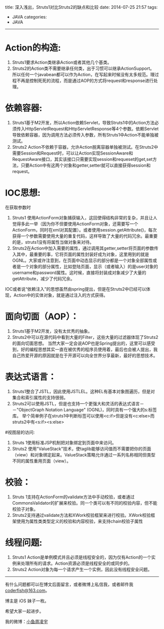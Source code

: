 title: 深入浅出，Struts1对比Struts2的缺点和比较
date: 2014-07-25 21:57
tags:
  - JAVA
categories:
  - JAVA
---


# Action的构造:

1. Struts1要求Action类继承Action或者其他几个基类。
2. Struts2的Action类不需要继承任何类，出于习惯可以继承ActionSupport。
所以任何一个javabean都可以作为Action，在写起来时候没有太多规范。理过程不再是控制死死的流程，而是通过AOP的方式将request和response进行处理。

# 依赖容器:

1. Struts1基于M2开发，所以Action依赖Servlet，导致Struts1中的Action方法必须传入HttpServletRequest和HttpServletResponse等4个参数。依赖Servlet导致依赖容器，因为调用方法必须传入参数，所有Struts1中Action不能单独被测试。
2. Struts2 Action不依赖于容器，允许Action脱离容器单独被测试。在Struts2中需要Session和Request时，可以让Action实现SessionAware和RequestAware接口，其实该接口只需要实现session和requeset的get,set方法，只要Action中有这两个对象和getter,setter就可以直接获得session和request。

# IOC思想:

在获取参数时

1. Struts1 使用ActionForm对象捕获输入，这回使得结构非常的复杂，并且让人觉得多此一举（因为你不但要使用ActionForm对象，还需要写一个ActionForm，同时在xml对其配置）。或者使用session.getAttribute()，每次获得一个参数需要使用大量的重复代码，这样导致了大量的代码冗余。最重要的是，struts1没有将属性当做对象来对待。
2. Struts2在Action中加入需要的属性，通过调用其getter,setter将页面的参数传入其中，最重要的事，它将页面的属性封装好成为对象，这里用到的就是OGNL。大家或许注意到，在页面中动态显示的部分都是一个对象全部属性或者是一个对象的部分属性，比如登陆页面，显示（或者输入）的是user对象的username和password属性。这时候，直接将封装成对象减少了大量的getAttribute，减少了代码冗余。

IOC或者说“依赖注入”的思想虽然由spring提出，但是在Struts2中已经可以体现，Action中的实体对象，就是通过注入的方式获得。

<!--more-->

# 面向切面（AOP）：

1. Struts1基于M2开发，没有太优秀的抽象。
2. Struts2中可以在源代码中看到大量的Filter，这些大量的过滤器体现了Struts2的面向切面思想。
当然大家一定会说AOP也是Spring提出的，这里可以感受到，好的编程思想其实一直在被优秀的程序员使用着，最后也会被人提出，我自己热爱开源的原因就是在于开源可以向全世界分享最新，最好的思想技术。

# 表达式语言：

1. Struts1整合了JSTL，因此使用JSTLEL。这种EL有基本对象图遍历，但是对集合和索引属性的支持很弱。
2. Struts2可以使用JSTL，但是也支持一个更强大和灵活的表达式语言－－"ObjectGraph Notation Language" (OGNL)，同时具有一个强大的s:标签库。
举个简单例子在struts1中判断标签可以使用<c:if>但是没有<c:else>而struts2中有<s:if><s:else>

#视图层的访问:

1. Struts 1使用标准JSP机制把对象绑定到页面中来访问。
2. Struts2 使用"ValueStack"技术，使taglib能够访问值而不需要把你的页面（view）和对象绑定起来。ValueStack策略允许通过一系列名称相同但类型不同的属性重用页面（view）。

# 校验：

1. Struts 1支持在ActionForm的validate方法中手动校验，或者通过CommonsValidator的扩展来校验。同一个类可以有不同的校验内容，但不能校验子对象。
2. Struts2支持通过validate方法和XWork校验框架来进行校验。XWork校验框架使用为属性类类型定义的校验和内容校验，来支持chain校验子属性

# 线程问题:

1. Struts1 Action是单例模式并且必须是线程安全的，因为仅有Action的一个实例来处理所有的请求。Action资源必须是线程安全的或同步的。
2. Struts2 Action对象为每一个请求产生一个实例，因此没有线程安全问题。


----

有什么问题都可以在博文后面留言，或者微博上私信我，或者邮件我 <coderfish@163.com>。

博主是 iOS 妹子一枚。

希望大家一起进步。

我的微博：[小鱼周凌宇](http://weibo.com/coderfish/)

